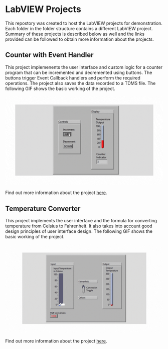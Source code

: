# LabVIEW Projects

This repostory was created to host the LabVIEW projects for demonstration. Each folder in the folder structure contains a different LabVIEW project. Summary of these projects is described below as well and the links provided can be followed to obtain more information about the projects.

## Counter with Event Handler

This project implemenents the user interface and custom logic for a counter program that can be incremented and decremented using buttons. The buttons trigger Event Callback handlers and perform the required operations. The project also saves the data recorded to a TDMS file. The following GIF shows the basic working of the project.

![Demo GIF for Counter with Event Handler](/2-counter/assets/counter_demo.gif)

Find out more information about the project [here](/2-counter/).

## Temperature Converter

This project implements the user interface and the formula for converting temperature from Celsius to Fahrenheit. It also takes into account good design principles of user interface design. The following GIF shows the basic working of the project.

![Demo GIF for Temperature Converter](/1-celsius-to-fahrenheit/assets/temperature_demo.gif)

Find out more information about the project [here](/1-celsius-to-fahrenheit/).